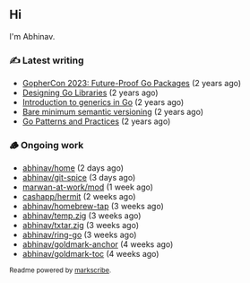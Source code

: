 ## Hi

I'm Abhinav.

### ✍️ Latest writing


- [GopherCon 2023: Future-Proof Go Packages](https://abhinavg.net/2023/09/27/future-proof-packages/) (2 years ago)
- [Designing Go Libraries](https://abhinavg.net/2022/12/06/designing-go-libraries/) (2 years ago)
- [Introduction to generics in Go](https://abhinavg.net/2022/11/23/generics-intro/) (2 years ago)
- [Bare minimum semantic versioning](https://abhinavg.net/2022/11/07/semver/) (2 years ago)
- [Go Patterns and Practices](https://abhinavg.net/2022/09/19/go-patterns-and-practices-talk/) (2 years ago)

### 🪵 Ongoing work


- [abhinav/home](https://github.com/abhinav/home) (2 days ago)
- [abhinav/git-spice](https://github.com/abhinav/git-spice) (3 days ago)
- [marwan-at-work/mod](https://github.com/marwan-at-work/mod) (1 week ago)
- [cashapp/hermit](https://github.com/cashapp/hermit) (2 weeks ago)
- [abhinav/homebrew-tap](https://github.com/abhinav/homebrew-tap) (3 weeks ago)
- [abhinav/temp.zig](https://github.com/abhinav/temp.zig) (3 weeks ago)
- [abhinav/txtar.zig](https://github.com/abhinav/txtar.zig) (3 weeks ago)
- [abhinav/ring-go](https://github.com/abhinav/ring-go) (3 weeks ago)
- [abhinav/goldmark-anchor](https://github.com/abhinav/goldmark-anchor) (4 weeks ago)
- [abhinav/goldmark-toc](https://github.com/abhinav/goldmark-toc) (4 weeks ago)

<sub>Readme powered by [markscribe](https://github.com/muesli/markscribe).</sub>
